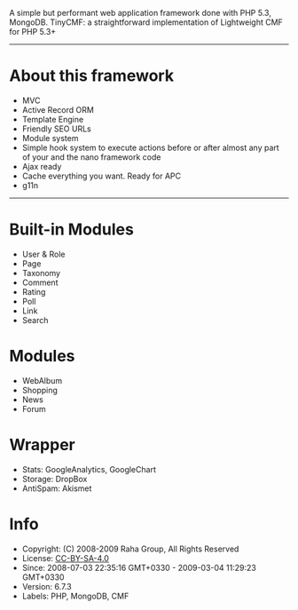 A simple but performant web application framework done with PHP 5.3, MongoDB.
TinyCMF: a straightforward implementation of Lightweight CMF for PHP 5.3+

----

# About this framework
- MVC
- Active Record ORM
- Template Engine
- Friendly SEO URLs
- Module system
- Simple hook system to execute actions before or after almost any part of your and the nano framework code
- Ajax ready
- Cache everything you want. Ready for APC
- g11n

----

# Built-in Modules
- User & Role
- Page
- Taxonomy
- Comment
- Rating
- Poll
- Link
- Search

# Modules
- WebAlbum
- Shopping
- News
- Forum

# Wrapper
- Stats: GoogleAnalytics, GoogleChart
- Storage: DropBox
- AntiSpam: Akismet

# Info
- Copyright: (C) 2008-2009 Raha Group, All Rights Reserved
- License: [CC-BY-SA-4.0](https://creativecommons.org/licenses/by-sa/4.0)
- Since: 2008-07-03 22:35:16 GMT+0330 - 2009-03-04 11:29:23 GMT+0330
- Version: 6.7.3
- Labels: PHP, MongoDB, CMF